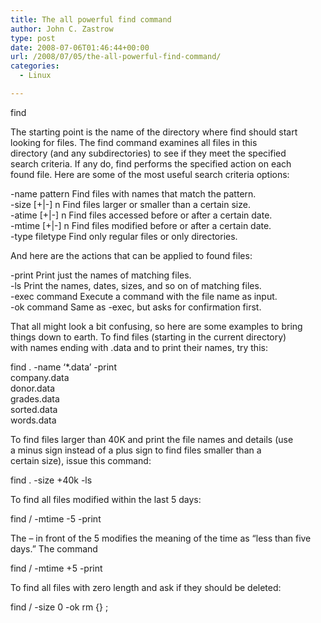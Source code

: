 ```yaml
---
title: The all powerful find command
author: John C. Zastrow
type: post
date: 2008-07-06T01:46:44+00:00
url: /2008/07/05/the-all-powerful-find-command/
categories:
  - Linux

---
```

find <starting point> <search criteria> <action>

The starting point is the name of the directory where find should start  
looking for files. The find command examines all files in this  
directory (and any subdirectories) to see if they meet the specified  
search criteria. If any do, find performs the specified action on each  
found file. Here are some of the most useful search criteria options:

-name pattern Find files with names that match the pattern.  
-size [+|-] n Find files larger or smaller than a certain size.  
-atime [+|-] n Find files accessed before or after a certain date.  
-mtime [+|-] n Find files modified before or after a certain date.  
-type filetype Find only regular files or only directories.

And here are the actions that can be applied to found files:

-print Print just the names of matching files.  
-ls Print the names, dates, sizes, and so on of matching files.  
-exec command Execute a command with the file name as input.  
-ok command Same as -exec, but asks for confirmation first.

That all might look a bit confusing, so here are some examples to bring  
things down to earth. To find files (starting in the current directory)  
with names ending with .data and to print their names, try this:

find . -name &#8216;*.data&#8217; -print  
company.data  
donor.data  
grades.data  
sorted.data  
words.data

To find files larger than 40K and print the file names and details (use  
a minus sign instead of a plus sign to find files smaller than a  
certain size), issue this command:

find . -size +40k -ls

To find all files modified within the last 5 days:

find / -mtime -5 -print

The &#8211; in front of the 5 modifies the meaning of the time as &#8220;less than five days.&#8221; The command

find / -mtime +5 -print

To find all files with zero length and ask if they should be deleted:

find / -size 0 -ok rm {} ;